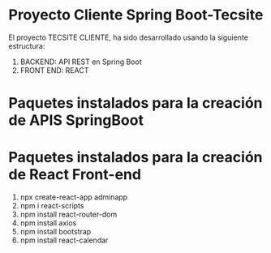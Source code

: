 # Proyecto Cliente Spring Boot-Tecsite

El proyecto TECSITE CLIENTE, ha sido desarrollado usando la siguiente estructura:

1) BACKEND: API REST en Spring Boot
2) FRONT END: REACT
# Paquetes instalados para la creación de APIS SpringBoot

# Paquetes instalados para la creación de React Front-end
1) npx create-react-app adminapp
2) npm i react-scripts
3) npm install react-router-dom
4) npm install axios
5) npm install bootstrap
6) npm install react-calendar

